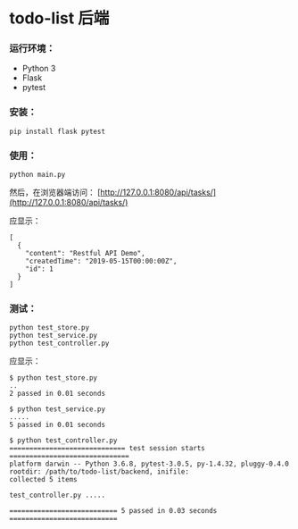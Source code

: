 
# todo-list 后端

### 运行环境：
- Python 3
- Flask
- pytest

### 安装：
```shell
pip install flask pytest
```

### 使用：
```shell
python main.py
```

然后，在浏览器端访问：
[http://127.0.0.1:8080/api/tasks/](http://127.0.0.1:8080/api/tasks/)

应显示：

```
[
  {
    "content": "Restful API Demo", 
    "createdTime": "2019-05-15T00:00:00Z", 
    "id": 1
  }
]
```

### 测试：
```shell
python test_store.py
python test_service.py
python test_controller.py
```

应显示：

```shell
$ python test_store.py 
..
2 passed in 0.01 seconds

$ python test_service.py 
.....
5 passed in 0.01 seconds

$ python test_controller.py 
============================= test session starts ==============================
platform darwin -- Python 3.6.8, pytest-3.0.5, py-1.4.32, pluggy-0.4.0
rootdir: /path/to/todo-list/backend, inifile: 
collected 5 items 

test_controller.py .....

=========================== 5 passed in 0.03 seconds ===========================
```